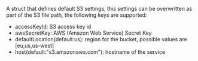 
A struct that defines default S3 settings, this settings can be overwritten as part of the S3 file path, the following keys are supported:
- accessKeyId: S3 access key id
- awsSecretKey: AWS (Amazon Web Service) Secret Key
- defaultLocation(default:us): region for the bucket, possible values are [eu,us,us-west]
- host(default:"s3.amazonaws.com"): hostname of the service
